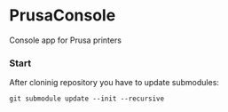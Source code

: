 # PrusaConsole
Console app for Prusa printers

### Start
After cloninig repository you have to update submodules:
```
git submodule update --init --recursive
```
